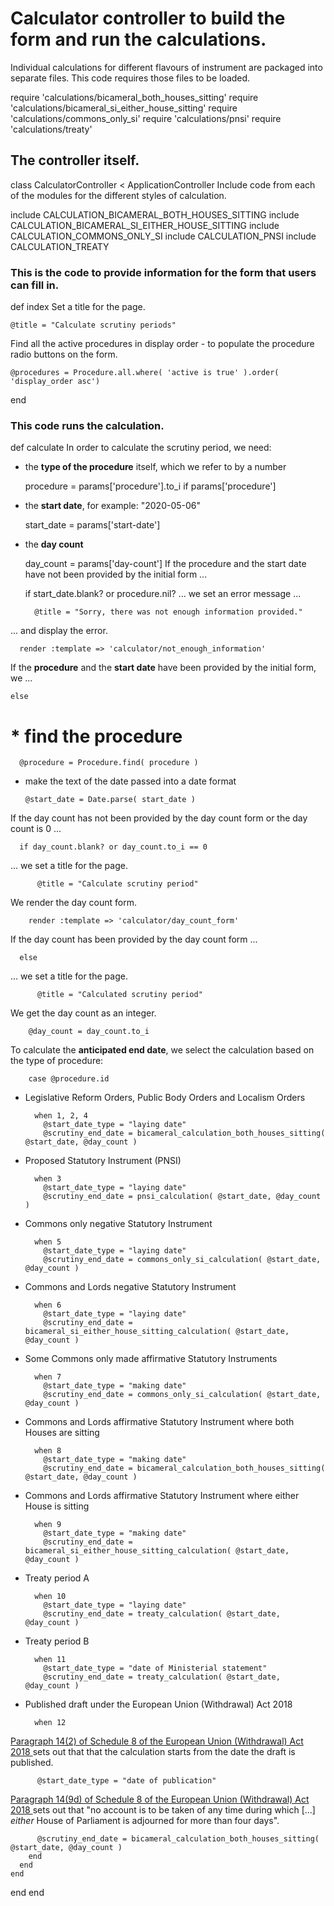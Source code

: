 # Calculator controller to build the form and run the calculations.

Individual calculations for different flavours of instrument are packaged into separate files. This code requires those files to be loaded.

require 'calculations/bicameral_both_houses_sitting'
require 'calculations/bicameral_si_either_house_sitting'
require 'calculations/commons_only_si'
require 'calculations/pnsi'
require 'calculations/treaty'
## The controller itself.

class CalculatorController < ApplicationController
Include code from each of the modules for the different styles of calculation.

  include CALCULATION_BICAMERAL_BOTH_HOUSES_SITTING
  include CALCULATION_BICAMERAL_SI_EITHER_HOUSE_SITTING
  include CALCULATION_COMMONS_ONLY_SI
  include CALCULATION_PNSI
  include CALCULATION_TREATY
### This is the code to provide information for the form that users can fill in.

  def index
Set a title for the page.

    @title = "Calculate scrutiny periods"
Find all the active procedures in display order - to populate the procedure radio buttons on the form.

    @procedures = Procedure.all.where( 'active is true' ).order( 'display_order asc')
  end
### This code runs the calculation.

  def calculate
In order to calculate the scrutiny period, we need:

* the **type of the procedure** itself, which we refer to by a number

    procedure = params['procedure'].to_i if params['procedure']
* the **start date**, for example: "2020-05-06"

    start_date = params['start-date']
* the **day count**

    day_count = params['day-count']
If the procedure and the start date have not been provided by the initial form ...

    if start_date.blank? or procedure.nil?
... we set an error message ...

	    @title = "Sorry, there was not enough information provided."
... and display the error.

      render :template => 'calculator/not_enough_information'
If the **procedure** and the **start date** have been provided by the initial form, we ...

    else
# * find the procedure

      @procedure = Procedure.find( procedure )
* make the text of the date passed into a date format

      @start_date = Date.parse( start_date )
If the day count has not been provided by the day count form or the day count is 0 ...

      if day_count.blank? or day_count.to_i == 0
... we set a title for the page.

    	  @title = "Calculate scrutiny period"
We render the day count form.

        render :template => 'calculator/day_count_form'
If the day count has been provided by the day count form ...

      else
... we set a title for the page.

    	  @title = "Calculated scrutiny period"
We get the day count as an integer.

        @day_count = day_count.to_i
To calculate the **anticipated end date**, we select the calculation based on the type of procedure:

        case @procedure.id
* Legislative Reform Orders, Public Body Orders and Localism Orders

        when 1, 2, 4
          @start_date_type = "laying date"
          @scrutiny_end_date = bicameral_calculation_both_houses_sitting( @start_date, @day_count )
* Proposed Statutory Instrument (PNSI)

        when 3
          @start_date_type = "laying date"
          @scrutiny_end_date = pnsi_calculation( @start_date, @day_count )
* Commons only negative Statutory Instrument

        when 5
          @start_date_type = "laying date"
          @scrutiny_end_date = commons_only_si_calculation( @start_date, @day_count )
* Commons and Lords negative Statutory Instrument

        when 6
          @start_date_type = "laying date"
          @scrutiny_end_date = bicameral_si_either_house_sitting_calculation( @start_date, @day_count )
* Some Commons only made affirmative Statutory Instruments

        when 7
          @start_date_type = "making date"
          @scrutiny_end_date = commons_only_si_calculation( @start_date, @day_count )
* Commons and Lords affirmative Statutory Instrument where both Houses are sitting

        when 8
          @start_date_type = "making date"
          @scrutiny_end_date = bicameral_calculation_both_houses_sitting( @start_date, @day_count )
* Commons and Lords affirmative Statutory Instrument where either House is sitting

        when 9
          @start_date_type = "making date"
          @scrutiny_end_date = bicameral_si_either_house_sitting_calculation( @start_date, @day_count )
* Treaty period A

        when 10
          @start_date_type = "laying date"
          @scrutiny_end_date = treaty_calculation( @start_date, @day_count )
* Treaty period B

        when 11
          @start_date_type = "date of Ministerial statement"
          @scrutiny_end_date = treaty_calculation( @start_date, @day_count )
* Published draft under the European Union (Withdrawal) Act 2018

        when 12
[Paragraph 14(2) of Schedule 8 of the European Union (Withdrawal) Act 2018 ](https://www.legislation.gov.uk/ukpga/2018/16/schedule/8/enacted#schedule-8-paragraph-14-2) sets out that that the calculation starts from the date the draft is published.

          @start_date_type = "date of publication"
[Paragraph 14(9d) of Schedule 8 of the European Union (Withdrawal) Act 2018 ](https://www.legislation.gov.uk/ukpga/2018/16/schedule/8/enacted#schedule-8-paragraph-14-9-d) sets out that "no account is to be taken of any time during which [...] *either* House of Parliament is adjourned for more than four days".

          @scrutiny_end_date = bicameral_calculation_both_houses_sitting( @start_date, @day_count )
        end
      end
    end
  end
end
